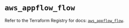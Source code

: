# `aws_appflow_flow`

Refer to the Terraform Registry for docs: [`aws_appflow_flow`](https://registry.terraform.io/providers/hashicorp/aws/5.51.0/docs/resources/appflow_flow).
